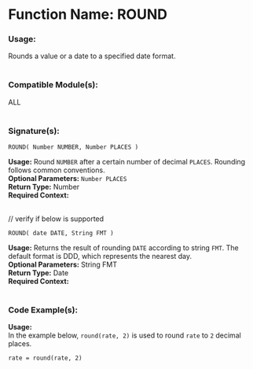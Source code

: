 # Function Name: ROUND

### Usage:
Rounds a value or a date to a specified date format.
<br><br>

### Compatible Module(s):
ALL
<br><br>

### Signature(s):
```
ROUND( Number NUMBER, Number PLACES )
```
**Usage:** Round `NUMBER` after a certain number of decimal `PLACES`. Rounding follows common conventions.<br>
**Optional Parameters:** `Number PLACES`<br>
**Return Type:** Number<br>
**Required Context:**<br>
<br>

// verify if below is supported
```
ROUND( date DATE, String FMT )
```
**Usage:** Returns the result of rounding `DATE` according to string `FMT`. The default format is DDD, which represents the nearest day.
<br>
**Optional Parameters:** String FMT<br>
**Return Type:** Date<br>
**Required Context:**<br>
<br>


### Code Example(s):
**Usage:**<br>
In the example below, `round(rate, 2)` is used to round `rate` to `2` decimal places.
```
rate = round(rate, 2)
```